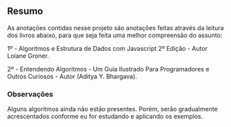 ## Resumo

As anotações contidas nesse projeto são anotações feitas através da leitura dos livros abaixo, para que seja feita uma melhor compreensão do assunto:



  1º - Algoritmos e Estrutura de Dados com Javascript 2º Edição - Autor Loiane Groner.

  2º - Entendendo Algoritmos - Um Guia Ilustrado Para Programadores e Outros Curiosos - Autor (Aditya Y. Bhargava).



### Observações

Alguns algoritmos ainda não estão presentes. Porém, serão gradualmente acrescentados conforme eu for estudando e aplicando os exemplos.
